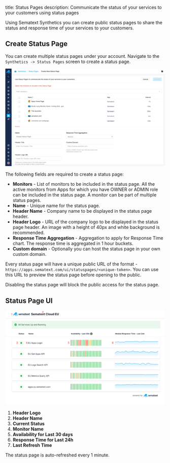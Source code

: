 title: Status Pages
description: Communicate the status of your services to your customers using status pages

Using Sematext Synthetics you can create public status pages to share the status and response time of your services to your customers.

## Create Status Page

You can create multiple status pages under your account. Navigate to the `Synthetics -> Status Pages` screen to create a status page. 

![Create Status Page](../images/synthetics/status-page-create.png)

The following fields are required to create a status page:

* **Monitors** - List of monitors to be included in the status page. All the active monitors from Apps for which you have OWNER or ADMIN role can be included in the status page. A monitor can be part of multiple status pages.
* **Name** - Unique name for the status page.
* **Header Name** - Company name to be displayed in the status page header.
* **Header Logo** - URL of the company logo to be displayed in the status page header. An image with a height of 40px and white background is recommended.
* **Response Time Aggregation** - Aggregation to apply for Response Time chart. The response time is aggregated in 1 hour buckets.
* **Custom domain** - Optionally you can host the status page in your own custom domain.

Every status page will have a unique public URL of the format - `https://apps.sematext.com/ui/statuspages/<unique-token>`. You can use this URL to preview the status page before opening to the public.

Disabling the status page will block the public access for the status page.

## Status Page UI

![Status Page UI](../images/synthetics/status-page-ui.png)

1. **Header Logo**
2. **Header Name**
3. **Current Status**
4. **Monitor Name**
5. **Availability for Last 30 days**
6. **Response Time for Last 24h**
7. **Last Refresh Time**

The status page is auto-refreshed every 1 minute.
